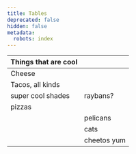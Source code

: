 ```yaml
---
title: Tables
deprecated: false
hidden: false
metadata:
  robots: index
---
```

| Things that are cool |             |
| :------------------- | :---------- |
| Cheese               |             |
| Tacos, all kinds     |             |
| super cool shades    | raybans?    |
| pizzas               |             |
|                      | pelicans    |
|                      | cats        |
|                      | cheetos yum |